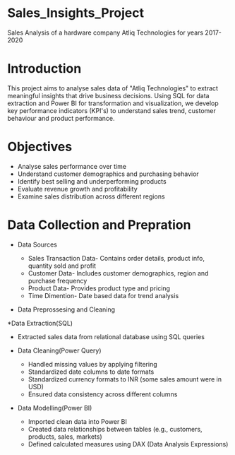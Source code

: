
# Sales_Insights_Project

Sales Analysis of a hardware company Atliq Technologies for years 2017-2020 

# Introduction

This project aims to analyse sales data of "Atliq Technologies" to extract meaningful insights that drive business decisions. Using SQL for data extraction and Power BI for transformation and visualization, we develop key performance indicators (KPI's) to understand sales trend, customer behaviour and product performance.


# Objectives

* Analyse sales performance over time
* Understand customer demographics and purchasing behavior
* Identify best selling and underperforming products
* Evaluate revenue growth and profitability
* Examine sales distribution across different regions

# Data Collection and Prepration

* Data Sources
  * Sales Transaction Data- Contains order details, product info, quantity sold and profit
  * Customer Data- Includes customer demographics, region and purchase frequency
  * Product Data- Provides product type and pricing
  * Time Dimention- Date based data for trend analysis

* Data Preprossesing and Cleaning
 
 *Data Extraction(SQL)
  * Extracted sales data from relational database using SQL queries

 * Data Cleaning(Power Query)
   * Handled missing values by applying filtering
   * Standardized date columns to date formats
   * Standardized currency formats to INR (some sales amount were in USD)
   * Ensured data consistency across different columns

 * Data Modelling(Power BI)
   * Imported clean data into Power BI
   * Created data relationships between tables (e.g., customers, products, sales, markets)
   * Defined calculated measures using DAX (Data Analysis Expressions)  
 




























